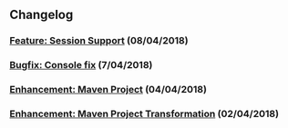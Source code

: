## Changelog

### [Feature: Session Support](!14) (08/04/2018)
### [Bugfix: Console fix](!12) (7/04/2018)
### [Enhancement: Maven Project](!4) (04/04/2018)
### [Enhancement: Maven Project Transformation](!3) (02/04/2018)
